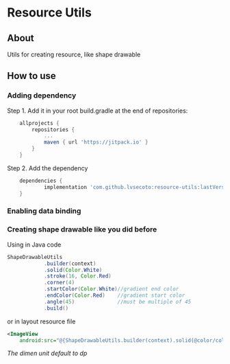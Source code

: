 # Resource Utils

## About

Utils for creating resource, like shape drawable

## How to use

### Adding dependency

Step 1. Add it in your root build.gradle at the end of repositories:
```gradle
	allprojects {
		repositories {
			...
			maven { url 'https://jitpack.io' }
		}
	}
```
Step 2. Add the dependency
```gradle
	dependencies {
	        implementation 'com.github.lvsecoto:resource-utils:lastVersion'
	}
```

### Enabling data binding

### Creating shape drawable like you did before

Using in Java code
``` java
ShapeDrawableUtils
            .builder(context)
            .solid(Color.White)
            .stroke(16, Color.Red)
            .corner(4)
            .startColor(Color.White)//gradient end color
            .endColor(Color.Red)    //gradient start color
            .angle(45)              //must be multiple of 45
            .build()
```

or in layout resource file
``` xml
<ImageView
    android:src="@{ShapeDrawableUtils.builder(context).solid(@color/colorPrimary).stroke(2, @color/colorAccent).corner(8).build()}" />
```
*The dimen unit default to dp*
